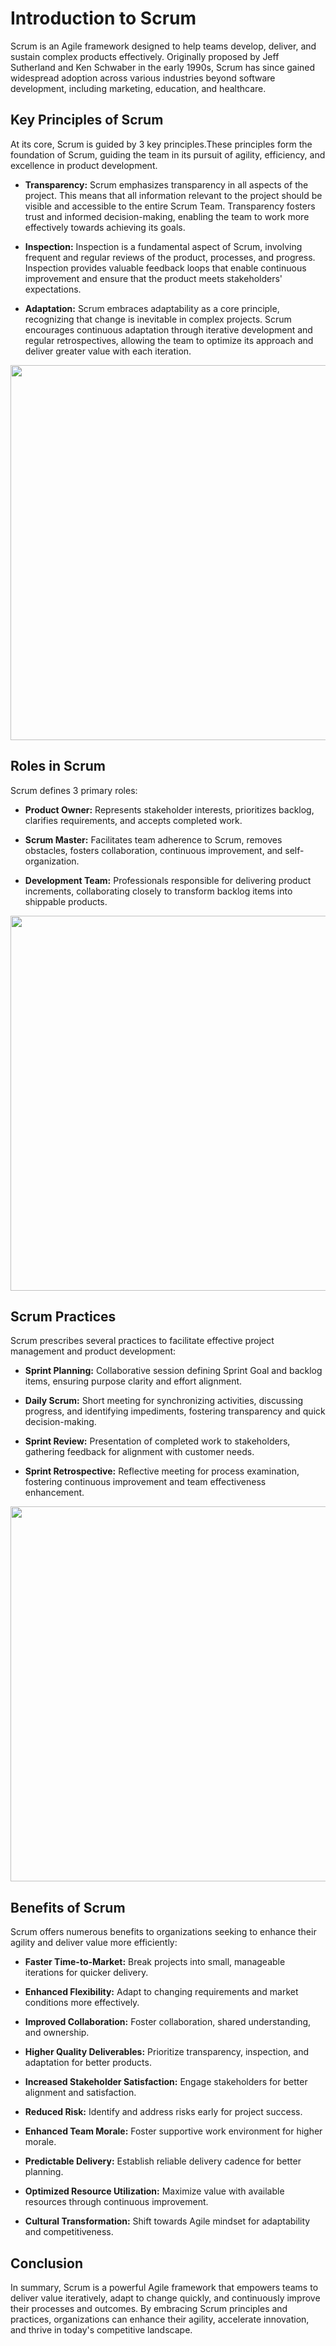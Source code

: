 # Introduction to Scrum

Scrum is an Agile framework designed to help teams develop, deliver, and sustain complex products effectively. Originally proposed by Jeff Sutherland and Ken Schwaber in the early 1990s, Scrum has since gained widespread adoption across various industries beyond software development, including marketing, education, and healthcare.

## Key Principles of Scrum

At its core, Scrum is guided by 3 key principles.These principles form the foundation of Scrum, guiding the team in its pursuit of agility, efficiency, and excellence in product development.

- **Transparency:** Scrum emphasizes transparency in all aspects of the project. This means that all information relevant to the project should be visible and accessible to the entire Scrum Team. Transparency fosters trust and informed decision-making, enabling the team to work more effectively towards achieving its goals.

- **Inspection:** Inspection is a fundamental aspect of Scrum, involving frequent and regular reviews of the product, processes, and progress. Inspection provides valuable feedback loops that enable continuous improvement and ensure that the product meets stakeholders' expectations.

- **Adaptation:** Scrum embraces adaptability as a core principle, recognizing that change is inevitable in complex projects. Scrum encourages continuous adaptation through iterative development and regular retrospectives, allowing the team to optimize its approach and deliver greater value with each iteration.

<p align="center">
  <img src="https://scrumorg-website-prod.s3.amazonaws.com/drupal/inline-images/2022-10/principles-and-values-of-scrum2.png" width="600"/>
</p>

## Roles in Scrum

Scrum defines 3 primary roles:

- **Product Owner:** Represents stakeholder interests, prioritizes backlog, clarifies requirements, and accepts completed work.

- **Scrum Master:** Facilitates team adherence to Scrum, removes obstacles, fosters collaboration, continuous improvement, and self-organization.

- **Development Team:** Professionals responsible for delivering product increments, collaborating closely to transform backlog items into shippable products.

<p align="center">
  <img src="https://scrumorg-website-prod.s3.amazonaws.com/drupal/inline-images/2019-01/scrum%20team.png" width="600"/>
</p>

## Scrum Practices

Scrum prescribes several practices to facilitate effective project management and product development:

- **Sprint Planning:** Collaborative session defining Sprint Goal and backlog items, ensuring purpose clarity and effort alignment.

- **Daily Scrum:** Short meeting for synchronizing activities, discussing progress, and identifying impediments, fostering transparency and quick decision-making.

- **Sprint Review:** Presentation of completed work to stakeholders, gathering feedback for alignment with customer needs.

- **Sprint Retrospective:** Reflective meeting for process examination, fostering continuous improvement and team effectiveness enhancement.

<p align="center">
  <img src="https://www.visual-paradigm.com/servlet/editor-content/scrum/what-are-scrum-time-boxed-events/sites/7/2018/12/five-scrum-events.png" width="600"/>
</p>

## Benefits of Scrum

Scrum offers numerous benefits to organizations seeking to enhance their agility and deliver value more efficiently:

- **Faster Time-to-Market:** Break projects into small, manageable iterations for quicker delivery.

- **Enhanced Flexibility:** Adapt to changing requirements and market conditions more effectively.

- **Improved Collaboration:** Foster collaboration, shared understanding, and ownership.

- **Higher Quality Deliverables:** Prioritize transparency, inspection, and adaptation for better products.

- **Increased Stakeholder Satisfaction:** Engage stakeholders for better alignment and satisfaction.

- **Reduced Risk:** Identify and address risks early for project success.

- **Enhanced Team Morale:** Foster supportive work environment for higher morale.

- **Predictable Delivery:** Establish reliable delivery cadence for better planning.

- **Optimized Resource Utilization:** Maximize value with available resources through continuous improvement.

- **Cultural Transformation:** Shift towards Agile mindset for adaptability and competitiveness.

## Conclusion

In summary, Scrum is a powerful Agile framework that empowers teams to deliver value iteratively, adapt to change quickly, and continuously improve their processes and outcomes. By embracing Scrum principles and practices, organizations can enhance their agility, accelerate innovation, and thrive in today's competitive landscape.
